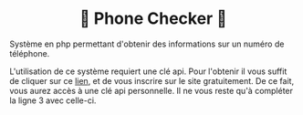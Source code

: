 <h1 align="center">🐲 Phone Checker 🐲</h1>
Système en php permettant d'obtenir des informations sur un numéro de téléphone.

L'utilisation de ce système requiert une clé api.
Pour l'obtenir il vous suffit de cliquer sur ce [lien](https://apilayer.com/), et de vous inscrire sur le site gratuitement. De ce fait, vous aurez accès à une clé api personnelle.
Il ne vous reste qu'à compléter la ligne 3 avec celle-ci.
